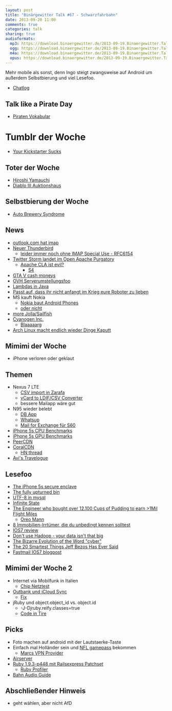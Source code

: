 ```yaml
---
layout: post
title: "Binärgewitter Talk #67 - Schwarzfahrbahn"
date: 2013-09-20 11:00
comments: true
categories: talk
sharing: true
audioformats:
  mp3: https://download.binaergewitter.de/2013-09-19.Binaergewitter.Talk.67.mp3
  ogg: https://download.binaergewitter.de/2013-09-19.Binaergewitter.Talk.67.ogg
  m4a: https://download.binaergewitter.de/2013-09-19.Binaergewitter.Talk.67.m4a
  opus: https://download.binaergewitter.de/2013-09-19.Binaergewitter.Talk.67.opus
---
```

Mehr mobile als sonst, denn Ingo steigt zwangsweise auf Android um außerdem Selbstbierung und viel Lesefoo.

* [Chatlog](http://xenim.imake.io/chatlog/binaergewitter-BGT067)

## Talk like a Pirate Day

- [Piraten Vokabular](http://wiki.piratenpartei.de/Piraten-Vokabular)

# Tumblr der Woche

- [Your Kickstarter Sucks](http://yourkickstartersucks.tumblr.com/)

## Toter der Woche

- [Hiroshi Yamauchi](http://www.bbc.co.uk/news/technology-24160150)
- [Diablo III Auktionshaus](http://www.theverge.com/2013/9/17/4742120/blizzard-shutting-down-diablo-iii-auction-houses)

## Selbstbierung der Woche

- [Auto Brewery Syndrome](http://www.npr.org/blogs/thesalt/2013/09/17/223345977/auto-brewery-syndrome-apparently-you-can-make-beer-in-your-gut?ft=1&f=1001)

## News

- [outlook.com hat imap](http://blogs.office.com/b/microsoft-outlook/archive/2013/09/12/outlook-com-now-with-imap.aspx)
- [Neuer Thunderbird](http://www.heise.de/newsticker/meldung/Thunderbird-24-Eine-neue-Version-des-Mail-Clients-1960224.html)
    * [leider immer noch ohne IMAP Special Use - RFC6154](http://www.rfc-editor.org/rfc/rfc6154.txt)
- [Twitter Storm landet im Open Apache Purgatory](http://wiki.apache.org/incubator/StormProposal)
  * [Apache CLA ist evil?](https://www.taoeffect.com/blog/2013/09/the-apache-contributors-license-agreement-is-very-dangerous/)
    * [S4](http://incubator.apache.org/s4/)
- [GTA V cash moneys](http://variety.com/2013/digital/news/grand-theft-auto-v-earns-800-million-in-a-day-more-than-worldwide-haul-of-man-of-steel-1200616706/)
- [OVH Serverumstellungsfoo](http://forum.ovh.co.uk/showpost.php?p=54520&postcount=1)
- [Lambdas in Java](http://cr.openjdk.java.net/~briangoetz/lambda/lambda-state-final.html)
- [ Passt auf, dass ihr nicht anfangt im Krieg eure Roboter zu lieben ](http://www.washington.edu/news/2013/09/17/emotional-attachment-to-robots-could-affect-outcome-on-battlefield/)
- MS kauft Nokia
   * [Nokia baut Android Phones](http://www.golem.de/news/prototypen-nokia-arbeitet-weiter-an-lumia-smartphone-mit-android-1309-101692.html)
   * [oder nicht](http://www.teltarif.de/nokia-lumia-android-smartphone/news/52541.html)
- [more Jolla/Sailfish](http://jollatides.com/2013/09/19/jolla-specs-updated-pre-order-and-other-news/)
- [Cyanogen Inc.](http://www.heise.de/newsticker/meldung/CyanogenMod-ist-jetzt-eine-Firma-1960895.html)
    * [Blaaaaarg](http://www.cyanogenmod.org/blog/a_new_chapter)
- [Arch Linux macht endlich wieder Dinge Kaputt](https://www.archlinux.org/news/deprecation-of-etcsysctlconf/)

## Mimimi der Woche

- iPhone verloren oder geklaut

## Themen

- Nexus 7 LTE
    - [CSV import in Zarafa](http://www.zarafa.com/wiki/index.php/CSV_contact_import_script)
    - [vCard to LDIF/CSV Converter](http://labs.brotherli.ch/vcfconvert/index.php)
    - bessere Mailapp wäre gut
- N95 wieder belebt
    - [DB App](http://store.ovi.com/content/30177)
    - [Whatsup](http://store.ovi.com/content/62616)
    - [Mail for Exchange für S60](http://store.ovi.com/content/5919)
- [iPhone 5s CPU Benchmarks](http://www.anandtech.com/show/7335/the-iphone-5s-review/5)
- [iPhone 5s GPU Benchmarks](http://www.anandtech.com/show/7335/the-iphone-5s-review/7)
- [PeerCDN](https://peercdn.com/)
- [CoralCDN](http://www.coralcdn.org/)
    * [HN thread](https://news.ycombinator.com/item?id=6404354)
- [Avi's Travelogue](http://storify.com/mislav/avdis-travelogue)

## Lesefoo

- [The iPhone 5s secure enclave](https://www.quora.com/Apple-Secure-Enclave/What-is-Apple%E2%80%99s-new-Secure-Enclave-and-why-is-it-important)
- [The fully upturned bin](http://viewsourcecode.org/why/hacking/theFullyUpturnedBin.html)
- [UTF-8 in mysql](http://mathiasbynens.be/notes/mysql-utf8mb4)
- [Infinite State](http://www.randsinrepose.com/archives/2013/08/26/infinite_state.html)
- [The Engineer who bought over 12.100 Cups of Pudding to earn >1Mil Flight Miles](http://www.todayifoundout.com/index.php/2013/09/engineer-bought-12100-cups-pudding-earn-1-25-million-air-miles/)
    * [Oreo Mann](http://www.geekologie.com/2013/02/man-builds-machine-to-remove-the-creme-f.php)
- [8 Immobilien-Irrtümer, die du unbedingt kennen solltest](http://zendepot.de/8-immobilien-irrtuemer-teil-1/)
- [IOS7 review](http://arstechnica.com/apple/2013/09/ios-7-thoroughly-reviewed/)
- [Don't use Hadoop - your data isn't that big](http://www.chrisstucchio.com/blog/2013/hadoop_hatred.html)
- [The Bizarre Evolution of the Word "cyber"](http://io9.com/today-cyber-means-war-but-back-in-the-1990s-it-mean-1325671487)
- [The 20 Smartest Things Jeff Bezos Has Ever Said](http://www.fool.com/investing/general/2013/09/09/the-25-smartest-things-jeff-bezos-has-ever-said.aspx)
- [Fastmail IOS7 blogpost](http://blog.fastmail.fm/2013/09/17/ios-7-mail-app-uses-multi-folder-body-searches-by-default/)


## Mimimi der Woche 2

- Internet via Mobilfunk in Italien
    * [Chip Netztest](http://www.chip.de/artikel/Der-haerteste-Handy-Netztest-Deutschlands-Telekom-Vodafone-O2-und-E-Plus-im-Test_63944005.html)
- [Outbank und iCloud Sync](http://www.outbank.de/update-2-2-2-app-haengt-bei-start-icloud-service/)
    * [Fix](http://www.outbank.de/faqs/wie-kann-ich-die-icloud-reaktivieren/)
- jRuby und object.object_id vs. object.id
    *  -J-Djruby.reify.classes=true
    *  [Code in Tire](https://github.com/karmi/tire/blob/master/lib/tire/index.rb#L489)


## Picks

- Foto machen auf android mit der Lautstaerke-Taste
- Einfach mal Holländer sein und [NFL gamepass](https://gamepass.nfl.com/) bekommen
    - [Marcs VPN Provider](https://www.privateinternetaccess.com/pages/buy-vpn/MSEEGER001)
- [Airserver](http://www.airserver.com/)
- [Ruby 1.9.3-p448 mit Railsexpress Patchset](https://gist.github.com/dschweisguth/5904248)
    * [Ruby Profiler](https://github.com/ruby-prof/ruby-prof)
- [Bahn Audio Guide](http://www.bahn.de/regional/view/regionen/bawue/spezial2/swb_audioguide.shtml)

## Abschließender Hinweis

* geht wählen, aber nicht AfD
